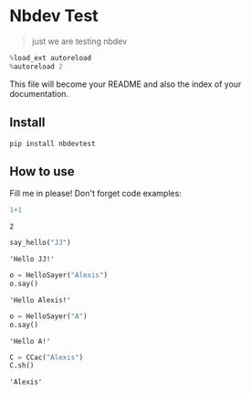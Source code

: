 # Nbdev Test
> just we are testing nbdev


```python
%load_ext autoreload
%autoreload 2
```

This file will become your README and also the index of your documentation.

## Install

`pip install nbdevtest`

## How to use

Fill me in please! Don't forget code examples:

```python
1+1
```




    2



```python
say_hello("JJ")
```




    'Hello JJ!'



```python
o = HelloSayer("Alexis")
o.say()

```




    'Hello Alexis!'



```python
o = HelloSayer("A")
o.say()

```




    'Hello A!'



```python
C = CCac("Alexis")
C.sh()
```




    'Alexis'


